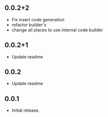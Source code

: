 ## 0.0.2+2
- Fix insert code generation
- refactor builder's
- change all places to use internal code builder

## 0.0.2+1
- Update readme

## 0.0.2
- Update readme

## 0.0.1
- Initial release.
